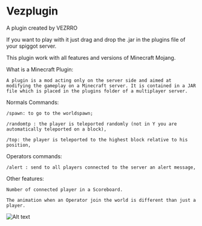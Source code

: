 # Vezplugin
 A plugin created by VEZRRO

 If you want to play with it just drag and drop the .jar in the plugins file of your spiggot server.

 This plugin work with all features and versions of Minecraft Mojang.

 
 
 
 What is a Minecraft Plugin:
    
    A plugin is a mod acting only on the server side and aimed at modifying the gameplay on a Minecraft server. It is contained in a JAR file which is placed in the plugins folder of a multiplayer server.
 
 
 
 
 Normals Commands:

    /spawn: to go to the worldspawn;

    /randomtp : the player is teleported randomly (not in Y you are automatically teleported on a block),

    /top: the player is teleported to the highest block relative to his position,

 Operators commands:

    /alert : send to all players connected to the server an alert message,

 Other features:

    Number of connected player in a Scoreboard.

    The animation when an Operator join the world is different than just a player.




![Alt text](image-1.png)
